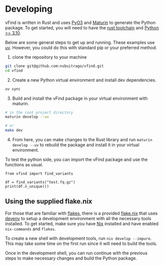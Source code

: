 # Developing

vFind is written in Rust and uses [PyO3](https://pyo3.rs/v0.21.1/) and [Maturin](https://github.com/PyO3/maturin)
to generate the Python package. To get started, you will need to have the
[rust toolchain](https://www.rust-lang.org/tools/install) and [Python >= 3.10](https://www.python.org/downloads/).

Below are some general steps to get up and running. These examples
use [uv](https://github.com/astral-sh/uv). However, you could do this with
standard pip or your preferred method.

1. clone the repository to your machine

```bash
git clone git@github.com:nsbuitrago/vfind.git
cd vfind
```

2. Create a new Python virtual environment and install dev dependencies.

```bash
uv sync
```

3. Build and install the vFind package in your virtual environment with maturin. 

```bash
# in the root project directory
maturin develop --uv

# or
make dev
```

4. From here, you can make changes to the Rust library and run `maturin develop --uv`
to rebuild the package and install it in your virtual environment.

To test the python side, you can import the vFind package and use the functions as usual.

```python3
from vfind import find_variants

df = find_variants("test.fq.gz")
print(df.n_unique())
```

## Using the supplied flake.nix

For those that are familiar with [flakes](https://wiki.nixos.org/wiki/Flakes), there is a provided [flake.nix](/flake.nix)
that uses [devenv](https://devenv.sh) to setup a development environment with all the necessary
tools installed. To get started, make sure you have [Nix](https://nixos.org/download/) installed and have
enabled `nix-commands` and `flakes`.

To create a new shell with development tools, run `nix develop --impure`. This
may take some time on the first run since it will need to build the tools.

Once in the development shell, you can run continue with the previous steps
to make necessary changes and build the Python package.

